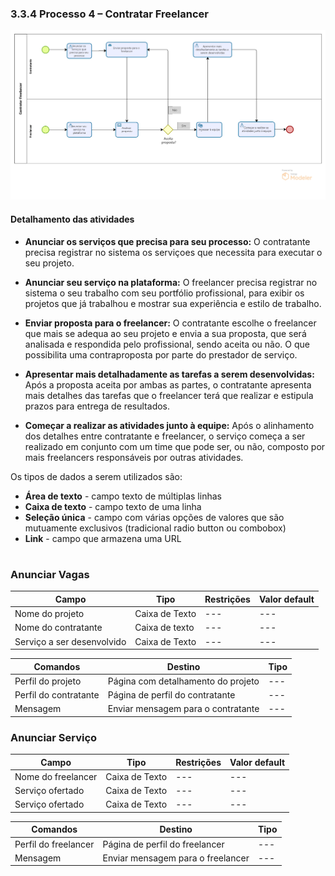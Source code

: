 ### 3.3.4 Processo 4 – Contratar Freelancer

![Processo 4 - Contratar freelancer](../images/processo-4-contratar-freelancer.png)


#### Detalhamento das atividades

* **Anunciar os serviços que precisa para seu processo:**
    O contratante precisa registrar no sistema os serviçoes que necessita para executar o seu projeto.

* **Anunciar seu serviço na plataforma:**
    O freelancer precisa registrar no sistema o seu trabalho com seu portfólio profissional, para exibir os projetos que já trabalhou e mostrar sua experiência e estilo de trabalho.

* **Enviar proposta para o freelancer:**
    O contratante escolhe o freelancer que mais se adequa ao seu projeto e envia a sua proposta, que será analisada e respondida pelo profissional, sendo aceita ou não. O que possibilita uma contraproposta por parte do prestador de serviço.

* **Apresentar mais detalhadamente as tarefas a serem desenvolvidas:**
    Após a proposta aceita por ambas as partes, o contratante apresenta mais detalhes das tarefas que o freelancer terá que realizar e estipula prazos para entrega de resultados.

* **Começar a realizar as atividades junto à equipe:**
    Após o alinhamento dos detalhes entre contratante e freelancer, o serviço começa a ser realizado em conjunto com um time que pode ser, ou não, composto por mais freelancers responsáveis por outras atividades.

Os tipos de dados a serem utilizados são:

* **Área de texto** - campo texto de múltiplas linhas
* **Caixa de texto** - campo texto de uma linha
* **Seleção única** - campo com várias opções de valores que são mutuamente exclusivos (tradicional radio button ou combobox)
* **Link** - campo que armazena uma URL

#

### **Anunciar Vagas**

| **Campo**       | **Tipo**         | **Restrições** | **Valor default** |
| ---             | ---              | ---            | ---               |
| Nome do projeto | Caixa de Texto   |        ---     |         ---       |
| Nome do contratante | Caixa de texto   |     ---  |   ---  |
| Serviço a ser desenvolvido | Caixa de Texto   |     ---     |     ---   |

| **Comandos**         |  **Destino**                   | **Tipo**          |
| ---                  | ---                            | ---               |
| Perfil do projeto | Página com detalhamento do projeto  | ---   |
| Perfil do contratante | Página de perfil do contratante  | ---   |
| Mensagem | Enviar mensagem para o contratante  | ---   |


### **Anunciar Serviço**

| **Campo**       | **Tipo**         | **Restrições** | **Valor default** |
| ---             | ---              | ---            | ---               |
| Nome do freelancer | Caixa de Texto   |        ---     |         ---       |
| Serviço ofertado | Caixa de Texto   |     ---     |     ---   |
| Serviço ofertado | Caixa de Texto   |     ---     |     ---   |

| **Comandos**         |  **Destino**                   | **Tipo**          |
| ---                  | ---                            | ---               |
| Perfil do freelancer | Página de perfil do freelancer  | ---   |
| Mensagem | Enviar mensagem para o freelancer  | ---   |



